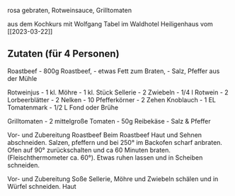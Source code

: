 
rosa gebraten, Rotweinsauce, Grilltomaten

aus dem Kochkurs mit Wolfgang Tabel im Waldhotel Heiligenhaus vom [[2023-03-22]]

## Zutaten (für 4 Personen)
Roastbeef
	- 800g Roastbeef,
	- etwas Fett zum Braten,
	- Salz, Pfeffer aus der Mühle

Rotweinjus
	- 1 kl. Möhre
	- 1 kl. Stück Sellerie
	- 2 Zwiebeln
	- 1/4 l Rotwein
	- 2 Lorbeerblätter
	- 2 Nelken
	- 10 Pfefferkörner
	- 2 Zehen Knoblauch
	- 1 EL Tomatenmark
	- 1/2 L Fond oder Brühe

Grilltomaten
	- 2 mittelgroße Tomaten
	- 50g Reibekäse
	- Salz & Pfeffer

Vor- und Zubereitung Roastbeef
Beim Roastbeef Haut und Sehnen abschneiden. Salzen, pfeffern und bei 250° im Backofen scharf anbraten. Ofen auf 90° zurückschalten und ca 60 Minuten braten. (Fleischthermometer ca. 60°). Etwas ruhen lassen und in Scheiben schneiden.

Vor- und Zubereitung Soße
Sellerie, Möhre und Zwiebeln schälen und in Würfel schneiden. Haut
